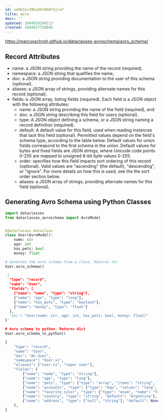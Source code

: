 ```yaml
---
id: ue9m3yi49ha44r0m8fdjrwf
title: Avro
desc: ''
updated: 1694939104213
created: 1694937738040
---
```



<https://marcosschroh.github.io/dataclasses-avroschema/avro_schema/>

## Record Attributes

- name: a JSON string providing the name of the record (required).
- namespace: a JSON string that qualifies the name;
- doc: a JSON string providing documentation to the user of this schema (optional).
- aliases: a JSON array of strings, providing alternate names for this record (optional).
- fields: a JSON array, listing fields (required). Each field is a JSON object with the following attributes:
  - name: a JSON string providing the name of the field (required), and
  - doc: a JSON string describing this field for users (optional).
  - type: A JSON object defining a schema, or a JSON string naming a record definition (required).
  - default: A default value for this field, used when reading instances that lack this field (optional). Permitted values depend on the field's schema type, according to the table below. Default values for union fields correspond to the first schema in the union. Default values for bytes and fixed fields are JSON strings, where Unicode code points 0-255 are mapped to unsigned 8-bit byte values 0-255.
  - order: specifies how this field impacts sort ordering of this record (optional). Valid values are "ascending" (the default), "descending", or "ignore". For more details on how this is used, see the the sort order section below.
  - aliases: a JSON array of strings, providing alternate names for this field (optional).

## Generating Avro Schema using Python Classes

``` py
import dataclasses
from dataclasses_avroschema import AvroModel


@dataclasses.dataclass
class User(AvroModel):
    name: str
    age: int
    has_pets: bool
    money: float

# Generate the avro schema from a class. Returns str
User.avro_schema()

'{
  "type": "record",
  "name": "User",
  "fields": [
    {"name": "name", "type": "string"},
    {"name": "age", "type": "long"},
    {"name": "has_pets", "type": "boolean"},
    {"name": "money", "type": "float"}
  ],
  "doc": "User(name: str, age: int, has_pets: bool, money: float)"
}'

# Avro schema to python. Returns dict
User.avro_schema_to_python()

{
    "type": "record",
    "name": "User",
    "doc": "An User",
    "namespace": "User.v1",
    "aliases": ["user-v1", "super user"],
    "fields": [
        {"name": "name", "type": "string"},
        {"name": "age", "type": "long"},
        {"name": "pets", "type": {"type": "array", "items": "string", "name": "pet"}},
        {"name": "accounts", "type": {"type": "map", "values": "long", "name": "account"}},
        {"name": "favorite_color", "type": {"type": "enum", "name": "favorite_color", "symbols": ["BLUE", "YELLOW", "GREEN"]}},
        {"name": "country", "type": "string", "default": "Argentina"},
        {"name": "address", "type": ["null", "string"], "default": None}
    ],
}
```
